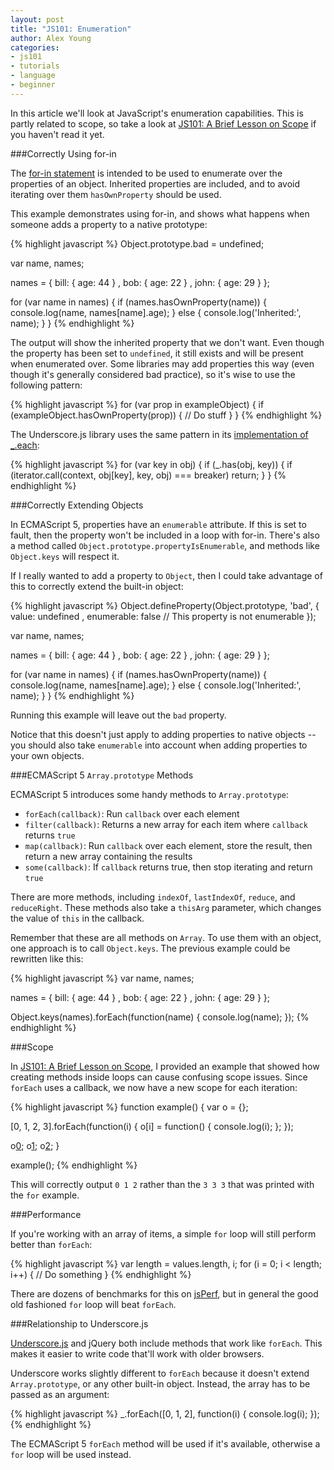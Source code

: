 ```yaml
---
layout: post
title: "JS101: Enumeration"
author: Alex Young
categories: 
- js101
- tutorials
- language
- beginner
---
```


In this article we'll look at JavaScript's enumeration capabilities.  This is partly related to scope, so take a look at [JS101: A Brief Lesson on Scope](http://dailyjs.com/2012/07/23/js101-scope/) if you haven't read it yet.

###Correctly Using for-in

The [for-in statement](http://es5.github.com/#x12.6.4) is intended to be used to enumerate over the properties of an object.  Inherited properties are included, and to avoid iterating over them `hasOwnProperty` should be used.

This example demonstrates using for-in, and shows what happens when someone adds a property to a native prototype:

{% highlight javascript %}
Object.prototype.bad = undefined;

var name, names;

names = {
  bill: { age: 44 }
, bob: { age: 22 }
, john: { age: 29 }
};

for (var name in names) {
  if (names.hasOwnProperty(name)) {
    console.log(name, names[name].age);
  } else {
    console.log('Inherited:', name);
  }
}
{% endhighlight %}

The output will show the inherited property that we don't want.  Even though the property has been set to `undefined`, it still exists and will be present when enumerated over.  Some libraries may add properties this way (even though it's generally considered bad practice), so it's wise to use the following pattern:

{% highlight javascript %}
for (var prop in exampleObject) {
  if (exampleObject.hasOwnProperty(prop)) {
    // Do stuff
  }
}
{% endhighlight %}

The Underscore.js library uses the same pattern in its [implementation of \_.each](https://github.com/documentcloud/underscore/blob/2eb8d2de5cfd636e46e0a4fb4640f3ff8ff6d7d9/underscore.js#L83-88):

{% highlight javascript %}
for (var key in obj) {
  if (_.has(obj, key)) {
    if (iterator.call(context, obj[key], key, obj) === breaker) return;
  }
}
{% endhighlight %}

###Correctly Extending Objects

In ECMAScript 5, properties have an `enumerable` attribute.  If this is set to fault, then the property won't be included in a loop with for-in.  There's also a method called `Object.prototype.propertyIsEnumerable`, and methods like `Object.keys` will respect it.

If I really wanted to add a property to `Object`, then I could take advantage of this to correctly extend the built-in object:

{% highlight javascript %}
Object.defineProperty(Object.prototype, 'bad', {
   value: undefined
 , enumerable: false // This property is not enumerable
});

var name, names;

names = {
  bill: { age: 44 }
, bob: { age: 22 }
, john: { age: 29 }
};

for (var name in names) {
  if (names.hasOwnProperty(name)) {
    console.log(name, names[name].age);
  } else {
    console.log('Inherited:', name);
  }
}
{% endhighlight %}

Running this example will leave out the `bad` property.

Notice that this doesn't just apply to adding properties to native objects -- you should also take `enumerable` into account when adding properties to your own objects.

###ECMAScript 5 `Array.prototype` Methods

ECMAScript 5 introduces some handy methods to `Array.prototype`:

* `forEach(callback)`: Run `callback` over each element
* `filter(callback)`: Returns a new array for each item where `callback` returns `true`
* `map(callback)`: Run `callback` over each element, store the result, then return a new array containing the results
* `some(callback)`: If `callback` returns true, then stop iterating and return `true`

There are more methods, including `indexOf`, `lastIndexOf`, `reduce`, and `reduceRight`.  These methods also take a `thisArg` parameter, which changes the value of `this` in the callback.

Remember that these are all methods on `Array`.  To use them with an object, one approach is to call `Object.keys`.  The previous example could be rewritten like this:

{% highlight javascript %}
var name, names;

names = {
  bill: { age: 44 }
, bob: { age: 22 }
, john: { age: 29 }
};

Object.keys(names).forEach(function(name) {
  console.log(name);
});
{% endhighlight %}

###Scope

In [JS101: A Brief Lesson on Scope](http://dailyjs.com/2012/07/23/js101-scope/), I provided an example that showed how creating methods inside loops can cause confusing scope issues.  Since `forEach` uses a callback, we now have a new scope for each iteration:

{% highlight javascript %}
function example() {
  var o = {};

  [0, 1, 2, 3].forEach(function(i) {
    o[i] = function() { console.log(i); };
  });

  o[0]();
  o[1]();
  o[2]();
}

example();
{% endhighlight %}

This will correctly output `0 1 2` rather than the `3 3 3` that was printed with the `for` example.

###Performance

If you're working with an array of items, a simple `for` loop will still perform better than `forEach`:

{% highlight javascript %}
var length = values.length, i;
for (i = 0; i < length; i++) {
  // Do something
}
{% endhighlight %}

There are dozens of benchmarks for this on [jsPerf](http://jsperf.com/), but in general the good old fashioned `for` loop will beat `forEach`.

###Relationship to Underscore.js

[Underscore.js](http://underscorejs.org/) and jQuery both include methods that work like `forEach`.  This makes it easier to write code that'll work with older browsers.

Underscore works slightly different to `forEach` because it doesn't extend `Array.prototype`, or any other built-in object.  Instead, the array has to be passed as an argument:

{% highlight javascript %}
_.forEach([0, 1, 2], function(i) {
  console.log(i);
});
{% endhighlight %}

The ECMAScript 5 `forEach` method will be used if it's available, otherwise a `for` loop will be used instead.
